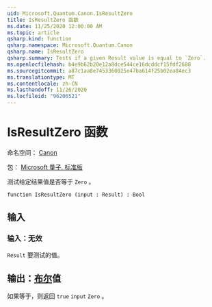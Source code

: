 ```yaml
---
uid: Microsoft.Quantum.Canon.IsResultZero
title: IsResultZero 函数
ms.date: 11/25/2020 12:00:00 AM
ms.topic: article
qsharp.kind: function
qsharp.namespace: Microsoft.Quantum.Canon
qsharp.name: IsResultZero
qsharp.summary: Tests if a given Result value is equal to `Zero`.
ms.openlocfilehash: b4e9b62b20e12a8dce544ce16dcddcf15fdf2680
ms.sourcegitcommit: a87c1aa8e7453360025e47ba614f25b02ea84ec3
ms.translationtype: MT
ms.contentlocale: zh-CN
ms.lasthandoff: 11/26/2020
ms.locfileid: "96206521"
---
```

# <a name="isresultzero-function"></a>IsResultZero 函数

命名空间： [Canon](xref:Microsoft.Quantum.Canon)

包： [Microsoft 量子. 标准版](https://nuget.org/packages/Microsoft.Quantum.Standard)


测试给定结果值是否等于 `Zero` 。

```qsharp
function IsResultZero (input : Result) : Bool
```


## <a name="input"></a>输入

### <a name="input--__invalidresult__"></a>输入：__无效 <Result>__

`Result` 要测试的值。



## <a name="output--bool"></a>输出：[布尔](xref:microsoft.quantum.lang-ref.bool)值

如果等于，则返回 `true` `input` `Zero` 。